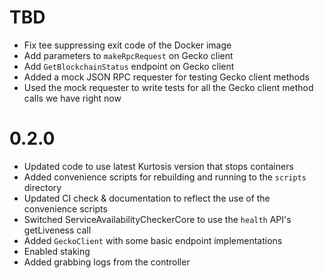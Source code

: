 # TBD
* Fix tee suppressing exit code of the Docker image
* Add parameters to `makeRpcRequest` on Gecko client
* Add `GetBlockchainStatus` endpoint on Gecko client
* Added a mock JSON RPC requester for testing Gecko client methods
* Used the mock requester to write tests for all the Gecko client method calls we have right now

# 0.2.0
* Updated code to use latest Kurtosis version that stops containers
* Added convenience scripts for rebuilding and running to the `scripts` directory
* Updated CI check & documentation to reflect the use of the convenience scripts
* Switched ServiceAvailabilityCheckerCore to use the `health` API's getLiveness call
* Added `GeckoClient` with some basic endpoint implementations
* Enabled staking
* Added grabbing logs from the controller
